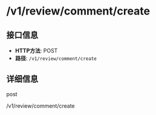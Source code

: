 # /v1/review/comment/create

## 接口信息

- **HTTP方法**: POST
- **路径**: `/v1/review/comment/create`

## 详细信息

post

/v1/review/comment/create
